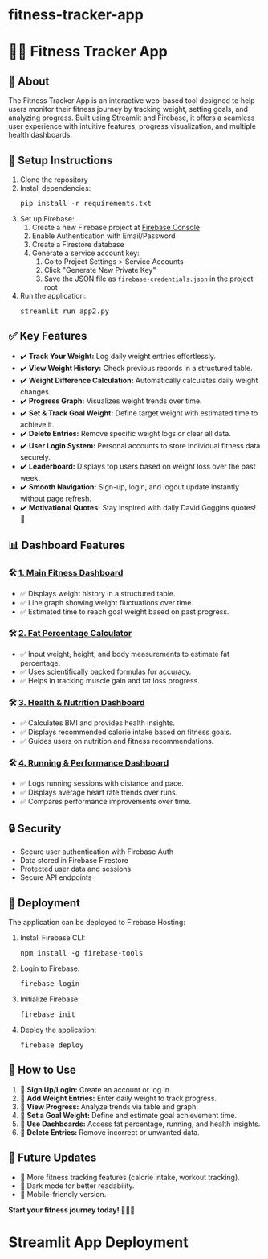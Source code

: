 # fitness-tracker-app
<h1>🏋️‍♂️ Fitness Tracker App</h1>

<h2>📌 About</h2>
<p>The Fitness Tracker App is an interactive web-based tool designed to help users monitor their fitness journey by tracking weight, setting goals, and analyzing progress. Built using Streamlit and Firebase, it offers a seamless user experience with intuitive features, progress visualization, and multiple health dashboards.</p>

<h2>🚀 Setup Instructions</h2>
<ol>
  <li>Clone the repository</li>
  <li>Install dependencies:
    <pre>pip install -r requirements.txt</pre>
  </li>
  <li>Set up Firebase:
    <ol>
      <li>Create a new Firebase project at <a href="https://console.firebase.google.com">Firebase Console</a></li>
      <li>Enable Authentication with Email/Password</li>
      <li>Create a Firestore database</li>
      <li>Generate a service account key:
        <ol>
          <li>Go to Project Settings > Service Accounts</li>
          <li>Click "Generate New Private Key"</li>
          <li>Save the JSON file as <code>firebase-credentials.json</code> in the project root</li>
        </ol>
      </li>
    </ol>
  </li>
  <li>Run the application:
    <pre>streamlit run app2.py</pre>
  </li>
</ol>

<h2>✅ Key Features</h2>
<ul>
  <li>✔️ <b>Track Your Weight:</b> Log daily weight entries effortlessly.</li>
  <li>✔️ <b>View Weight History:</b> Check previous records in a structured table.</li>
  <li>✔️ <b>Weight Difference Calculation:</b> Automatically calculates daily weight changes.</li>
  <li>✔️ <b>Progress Graph:</b> Visualizes weight trends over time.</li>
  <li>✔️ <b>Set & Track Goal Weight:</b> Define target weight with estimated time to achieve it.</li>
  <li>✔️ <b>Delete Entries:</b> Remove specific weight logs or clear all data.</li>
  <li>✔️ <b>User Login System:</b> Personal accounts to store individual fitness data securely.</li>
  <li>✔️ <b>Leaderboard:</b> Displays top users based on weight loss over the past week.</li>
  <li>✔️ <b>Smooth Navigation:</b> Sign-up, login, and logout update instantly without page refresh.</li>
  <li>✔️ <b>Motivational Quotes:</b> Stay inspired with daily David Goggins quotes! 💪</li>
</ul>

<h2>📊 Dashboard Features</h2>
<h3>🛠️ <u>1. Main Fitness Dashboard</u></h3>
<ul>
  <li>✅ Displays weight history in a structured table.</li>
  <li>✅ Line graph showing weight fluctuations over time.</li>
  <li>✅ Estimated time to reach goal weight based on past progress.</li>
</ul>

<h3>🛠️ <u>2. Fat Percentage Calculator</u></h3>
<ul>
  <li>✅ Input weight, height, and body measurements to estimate fat percentage.</li>
  <li>✅ Uses scientifically backed formulas for accuracy.</li>
  <li>✅ Helps in tracking muscle gain and fat loss progress.</li>
</ul>

<h3>🛠️ <u>3. Health & Nutrition Dashboard</u></h3>
<ul>
  <li>✅ Calculates BMI and provides health insights.</li>
  <li>✅ Displays recommended calorie intake based on fitness goals.</li>
  <li>✅ Guides users on nutrition and fitness recommendations.</li>
</ul>

<h3>🛠️ <u>4. Running & Performance Dashboard</u></h3>
<ul>
  <li>✅ Logs running sessions with distance and pace.</li>
  <li>✅ Displays average heart rate trends over runs.</li>
  <li>✅ Compares performance improvements over time.</li>
</ul>

<h2>🔒 Security</h2>
<ul>
  <li>Secure user authentication with Firebase Auth</li>
  <li>Data stored in Firebase Firestore</li>
  <li>Protected user data and sessions</li>
  <li>Secure API endpoints</li>
</ul>

<h2>🚀 Deployment</h2>
<p>The application can be deployed to Firebase Hosting:</p>
<ol>
  <li>Install Firebase CLI:
    <pre>npm install -g firebase-tools</pre>
  </li>
  <li>Login to Firebase:
    <pre>firebase login</pre>
  </li>
  <li>Initialize Firebase:
    <pre>firebase init</pre>
  </li>
  <li>Deploy the application:
    <pre>firebase deploy</pre>
  </li>
</ol>

<h2>📖 How to Use</h2>
<ol>
  <li>🔹 <b>Sign Up/Login:</b> Create an account or log in.</li>
  <li>🔹 <b>Add Weight Entries:</b> Enter daily weight to track progress.</li>
  <li>🔹 <b>View Progress:</b> Analyze trends via table and graph.</li>
  <li>🔹 <b>Set a Goal Weight:</b> Define and estimate goal achievement time.</li>
  <li>🔹 <b>Use Dashboards:</b> Access fat percentage, running, and health insights.</li>
  <li>🔹 <b>Delete Entries:</b> Remove incorrect or unwanted data.</li>
</ol>

<h2>🚀 Future Updates</h2>
<ul>
  <li>📌 More fitness tracking features (calorie intake, workout tracking).</li>
  <li>📌 Dark mode for better readability.</li>
  <li>📌 Mobile-friendly version.</li>
</ul>

<p><b>Start your fitness journey today! 🏃‍♂️🔥</b></p>

# Streamlit App Deployment

